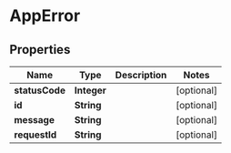 
# AppError

## Properties
Name | Type | Description | Notes
------------ | ------------- | ------------- | -------------
**statusCode** | **Integer** |  |  [optional]
**id** | **String** |  |  [optional]
**message** | **String** |  |  [optional]
**requestId** | **String** |  |  [optional]



